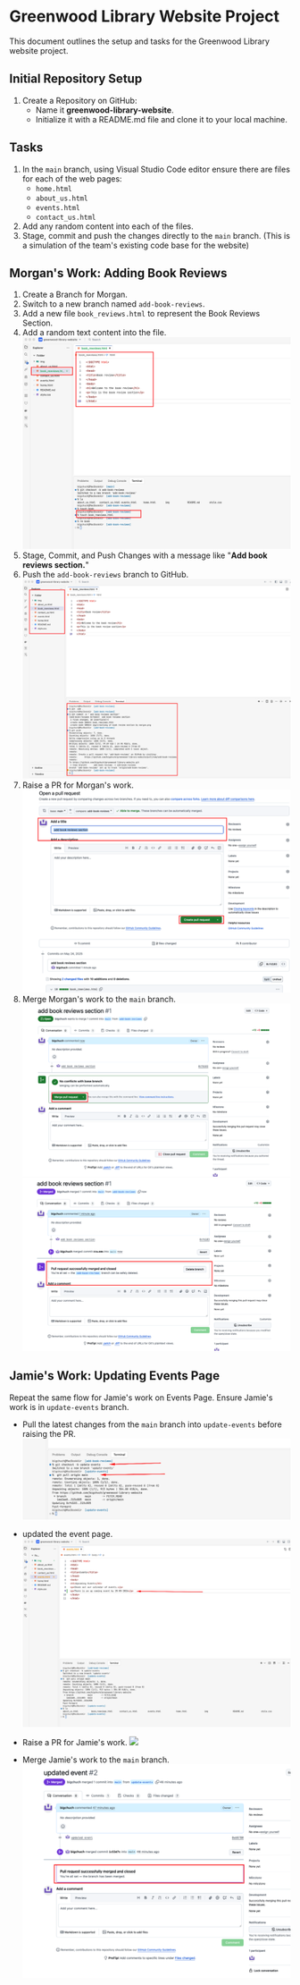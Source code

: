 # Greenwood Library Website Project

This document outlines the setup and tasks for the Greenwood Library website project.

## Initial Repository Setup

1.  Create a Repository on GitHub:
    *   Name it **greenwood-library-website**.
    *   Initialize it with a README.md file and clone it to your local machine.

## Tasks

1.  In the `main` branch, using Visual Studio Code editor ensure there are files for each of the web pages:
    *   `home.html`
    *   `about_us.html`
    *   `events.html`
    *   `contact_us.html`
2.  Add any random content into each of the files.
3.  Stage, commit and push the changes directly to the `main` branch. (This is a simulation of the team's existing code base for the website)

## Morgan's Work: Adding Book Reviews

1.  Create a Branch for Morgan.
2.  Switch to a new branch named `add-book-reviews`.
3.  Add a new file `book_reviews.html` to represent the Book Reviews Section.
4.  Add a random text content into the file.
![](./img/creationg%20of%20book%20review%20section%20by%20morgan.png)
5.  Stage, Commit, and Push Changes with a message like "**Add book reviews section.**"
6.  Push the `add-book-reviews` branch to GitHub.
![](./img/push%20add%20book%20reviews%20to%20branch.png)
7.  Raise a PR for Morgan's work.
![](./img/creating%20a%20pull%20request.png)
8.  Merge Morgan's work to the `main` branch.
![](./img/merging%20pull%20request.png)
![](./img/request%20merged%20.png)
## Jamie's Work: Updating Events Page

Repeat the same flow for Jamie's work on Events Page. Ensure Jamie's work is in `update-events` branch.

*   Pull the latest changes from the `main` branch into `update-events` before raising the PR.
![](./img/create%20a%20branch%20for%20jamies%20and%20updated%20latest%20changes%20from%20main.png)

*   updated the event page.
![](./img/updated%20event%20page.png)
*   Raise a PR for Jamie's work.
![](./img/)
*   Merge Jamie's work to the `main` branch.
![](./img/jerry%20pull%20request%20merged.png)